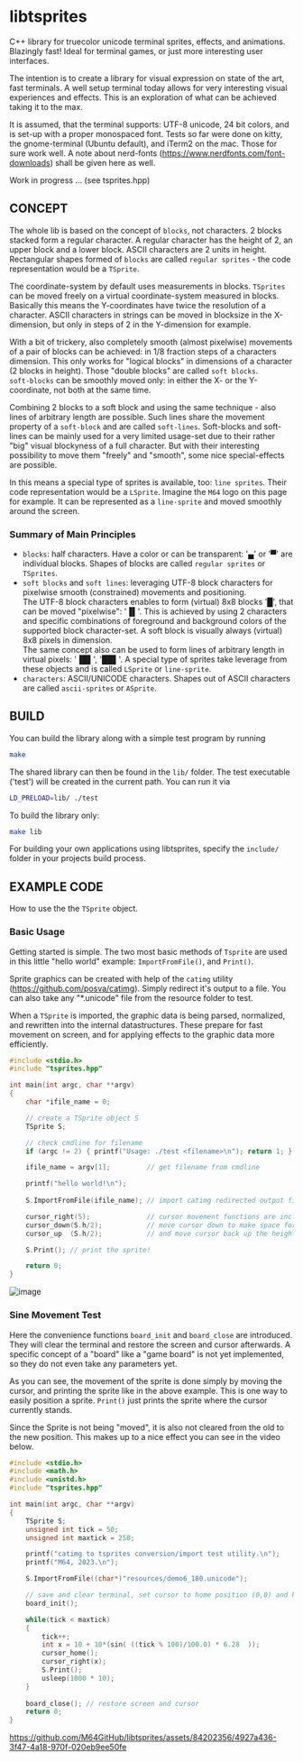 # libtsprites
C++ library for truecolor unicode terminal sprites, effects, and animations.
Blazingly fast! Ideal for terminal games, or just more interesting user
interfaces.  

The intention is to create a library for visual expression on state of the art, fast terminals.
A well setup terminal today allows for very interesting visual experiences
and effects. This is an exploration of what can be achieved taking it to
the max.

It is assumed, that the terminal supports: UTF-8 unicode, 24 bit colors, and
is set-up with a proper monospaced font. Tests so far were done on kitty, the
gnome-terminal (Ubuntu default), and iTerm2 on the mac. Those for sure work
well. A note about nerd-fonts (https://www.nerdfonts.com/font-downloads)
shall be given here as well.

Work in progress ...
(see tsprites.hpp)

## CONCEPT

The whole lib is based on the concept of `blocks`, not characters. 2 blocks
stacked form a regular character. A regular character has the height of 2,
an upper block and a lower block. ASCII characters are 2 units in height.
Rectangular shapes formed of `blocks` are called `regular sprites` - the
code representation would be a `TSprite`.

The coordinate-system by default uses measurements in blocks.
`TSprites` can be moved freely on a virtual coordinate-system measured in
blocks. Basically this means the Y-coordinates have twice the resolution of
a character. ASCII characters in strings can be moved in blocksize in the
X-dimension, but only in steps of 2 in the Y-dimension for example.

With a bit of trickery, also completely smooth (almost pixelwise) movements
of a pair of blocks can be achieved: in 1/8 fraction steps of a characters
dimension. This only works for "logical blocks" in dimensions of a character
(2 blocks in height). Those "double blocks" are called `soft blocks`.  
`soft-blocks` can be smoothly moved only: in either the X- or the
Y-coordinate, not both at the same time.

Combining 2 blocks to a soft block and using the same technique - also lines
of arbitrary length are possible. Such lines share the movement property of
a `soft-block` and are called `soft-lines`. Soft-blocks and soft-lines can be
mainly used for a very limited usage-set due to their rather "big" visual
blockyness of a full character. But with their interesting possibility to
move them "freely" and "smooth", some nice special-effects are possible.  

In this means a special type of sprites is available, too: `line sprites`.
Their code representation would be a `LSprite`. Imagine the `M64` logo on
this page for example. It can be represented as a `line-sprite` and moved
smoothly around the screen.

### Summary of Main Principles

 - `blocks`: half characters. Have a color or can be transparent: '▄' or '▀'
 are individual blocks. Shapes of blocks are called `regular sprites` or
 `TSprites`.
 - `soft blocks` and `soft lines`: leveraging UTF-8 block characters for
 pixelwise smooth (constrained) movements and positioning.  
The UTF-8 block characters enables to form (virtual) 8x8 blocks '█', that
can be moved "pixelwise": '▐▌'. This is achieved by using 2 characters and
specific combinations of foreground and background colors of the supported
block character-set. A soft block is visually always (virtual) 8x8 pixels in
 dimension.  
The same concept also can be used to form lines of arbitrary length in
virtual pixels: '▐█▌', '██▌'. A special type of sprites take leverage from
these objects and is called `LSprite` or `line-sprite`.
 - `characters`:  ASCII/UNICODE characters. Shapes out of ASCII characters
are called `ascii-sprites` or `ASprite`.

## BUILD
You can build the library along with a simple test program by running
```bash
make
```
The shared library can then be found in the `lib/` folder.
The test executable ('test') will be created in the current path.
You can run it via
```bash
LD_PRELOAD=lib/ ./test
```
To build the library only:
```bash
make lib
```
For building your own applications using libtsprites, specify the `include/`
folder in your projects build process.

## EXAMPLE CODE
How to use the the `TSprite` object.

### Basic Usage

Getting started is simple. The two most basic methods of `Tsprite` are used
in this little "hello world" example: `ImportFromFile()`, and `Print()`.

Sprite graphics can be created with help of the `catimg` utility 
(https://github.com/posva/catimg). Simply redirect it's output to a file.
You can also take any "*.unicode" file from the resource folder to test.

When a `TSprite` is imported, the graphic data is being parsed, normalized,
and rewritten into the internal datastructures. These prepare for fast 
movement on screen, and for applying effects to the graphic data more
efficiently.

```C++
#include <stdio.h>
#include "tsprites.hpp"

int main(int argc, char **argv)
{
    char *ifile_name = 0;

    // create a TSprite object S
    TSprite S;

    // check cmdline for filename
    if (argc != 2) { printf("Usage: ./test <filename>\n"); return 1; }

    ifile_name = argv[1];         // get filename from cmdline

    printf("hello world!\n");
    
    S.ImportFromFile(ifile_name); // import catimg redirected output file

    cursor_right(5);              // cursor movement functions are included
    cursor_down(S.h/2);           // move cursor down to make space for the sprite
    cursor_up  (S.h/2);           // and move cursor back up the height of the sprite

    S.Print(); // print the sprite!

    return 0;
}
```
![image](https://github.com/M64GitHub/libtsprites/assets/84202356/53995d62-ef77-4bd9-be4d-c3d081ebb1f1)

### Sine Movement Test
Here the convenience functions `board_init` and `board_close` are introduced. 
They will clear the terminal and restore the screen and cursor afterwards.
A specific concept of a "board" like a "game board" is not yet implemented, 
so they do not even take any parameters yet. 

As you can see, the movement of the sprite is done simply by moving the cursor,
and printing the sprite like in the above example. This is one way to easily
position a sprite. `Print()` just prints the sprite where the cursor currently
stands.

Since the Sprite is not being "moved", it is also not cleared from the old to 
the new position. This makes up to a nice effect you can see in the video below.

```C++
#include <stdio.h>
#include <math.h>
#include <unistd.h>
#include "tsprites.hpp"

int main(int argc, char **argv)
{
    TSprite S;
    unsigned int tick = 50;
    unsigned int maxtick = 250;

    printf("catimg to tsprites conversion/import test utility.\n");
    printf("M64, 2023.\n");

    S.ImportFromFile((char*)"resources/demo6_180.unicode");

    // save and clear terminal, set cursor to home position (0,0) and hide it
    board_init(); 

    while(tick < maxtick)
    {
        tick++;
        int x = 10 + 10*(sin( ((tick % 100)/100.0) * 6.28  ));
        cursor_home();
        cursor_right(x);
        S.Print();
        usleep(1000 * 10);
    }
    
    board_close(); // restore screen and cursor
    return 0; 
}
```



https://github.com/M64GitHub/libtsprites/assets/84202356/4927a436-3f47-4a18-970f-020eb9ee50fe






